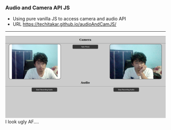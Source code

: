 ### Audio and Camera API JS
- Using pure vanilla JS to access camera and audio API
- URL https://techitakar.github.io/audioAndCamJS/
---
![image](./image.png)
I look ugly AF....
